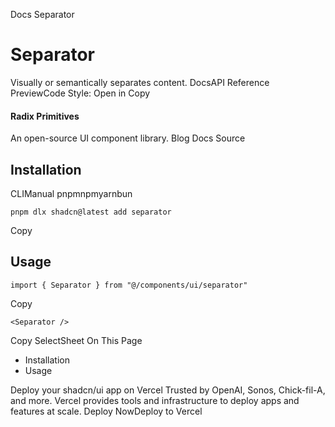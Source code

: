 Docs
Separator
# Separator
Visually or semantically separates content.
DocsAPI Reference
PreviewCode
Style: 
Open in Copy
#### Radix Primitives
An open-source UI component library.
Blog
Docs
Source
## Installation
CLIManual
pnpmnpmyarnbun
```
pnpm dlx shadcn@latest add separator

```

Copy
## Usage
```
import { Separator } from "@/components/ui/separator"
```
Copy
```
<Separator />
```
Copy
SelectSheet
On This Page
  * Installation
  * Usage


Deploy your shadcn/ui app on Vercel
Trusted by OpenAI, Sonos, Chick-fil-A, and more.
Vercel provides tools and infrastructure to deploy apps and features at scale.
Deploy NowDeploy to Vercel
